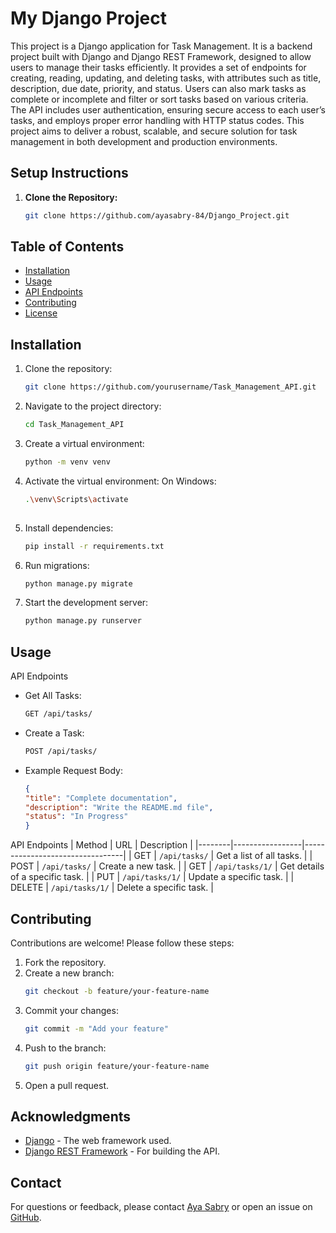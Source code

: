  # My Django Project

This project is a Django application for Task Management.
It is a backend project built with Django and Django REST Framework, designed to allow users to manage their tasks efficiently. It provides a set of endpoints for creating, reading, updating, and deleting tasks, with attributes such as title, description, due date, priority, and status. 
Users can also mark tasks as complete or incomplete and filter or sort tasks based on various criteria. The API includes user authentication, ensuring secure access to each user’s tasks, and employs proper error handling with HTTP status codes. 
This project aims to deliver a robust, scalable, and secure solution for task management in both development and production environments.


## Setup Instructions

1. **Clone the Repository:**

   ```bash
   git clone https://github.com/ayasabry-84/Django_Project.git

## Table of Contents
- [Installation](#installation)
- [Usage](#usage)
- [API Endpoints](#api-endpoints)
- [Contributing](#contributing)
- [License](#license)

## Installation
1. Clone the repository:
   ```bash
   git clone https://github.com/yourusername/Task_Management_API.git
2. Navigate to the project directory:

   ```bash
   cd Task_Management_API
3. Create a virtual environment:

   ```bash
   python -m venv venv
   
4. Activate the virtual environment:
  On Windows:
     ```bash
     .\venv\Scripts\activate
         
5. Install dependencies:
   ```bash
   pip install -r requirements.txt

6. Run migrations:
   ```bash
   python manage.py migrate
   
7. Start the development server:
   ```bash
   python manage.py runserver

## Usage
API Endpoints
 - Get All Tasks:
    ```bash
    GET /api/tasks/
 - Create a Task:
    ```bash
    POST /api/tasks/
 - Example Request Body:
   ```json
   {
   "title": "Complete documentation",
   "description": "Write the README.md file",
   "status": "In Progress"
   }
API Endpoints
| Method | URL             | Description                     |
|--------|-----------------|---------------------------------|
| GET    | `/api/tasks/`   | Get a list of all tasks.        |
| POST   | `/api/tasks/`   | Create a new task.              |
| GET    | `/api/tasks/1/` | Get details of a specific task. |
| PUT    | `/api/tasks/1/` | Update a specific task.         |
| DELETE | `/api/tasks/1/` | Delete a specific task.         |


## Contributing
Contributions are welcome! Please follow these steps:

1. Fork the repository.
2. Create a new branch:
   ```bash
   git checkout -b feature/your-feature-name
3. Commit your changes:
   ```bash
   git commit -m "Add your feature"
4. Push to the branch:
   ```bash
   git push origin feature/your-feature-name
5. Open a pull request.


## Acknowledgments
- [Django](https://www.djangoproject.com/) - The web framework used.
- [Django REST Framework](https://www.django-rest-framework.org/) - For building the API.


## Contact
For questions or feedback, please contact [Aya Sabry](mailto:ayasabryy017@gmail.com) or open an issue on [GitHub](https://github.com/ayasabry-84/Task_Management_API/issues).
